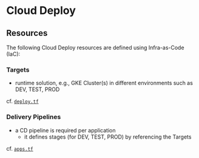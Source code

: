 # Cloud Deploy

## Resources

The following Cloud Deploy resources are defined using Infra-as-Code (IaC):

### Targets

- runtime solution, e.g., GKE Cluster(s) in different environments such as DEV, TEST, PROD

cf. [`deploy.tf`](../../infra/reference/deploy.tf)

### Delivery Pipelines

- a CD pipeline is required per application
  - it defines stages (for DEV, TEST, PROD) by referencing the Targets

cf. [`apps.tf`](../../infra/reference/apps.tf)

